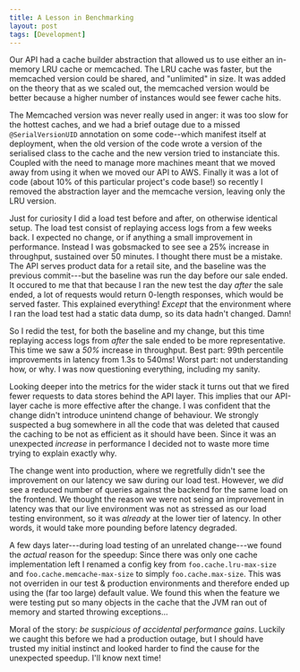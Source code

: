 ```yaml
---
title: A Lesson in Benchmarking
layout: post
tags: [Development]
---
```


Our API had a cache builder abstraction that allowed us to use either
an in-memory LRU cache or memcached. The LRU cache was faster, but the
memcached version could be shared, and "unlimited" in size. It was
added on the theory that as we scaled out, the memcached version would
be better because a higher number of instances would see fewer cache
hits.

The Memcached version was never really used in anger: it was too slow
for the hottest caches, and we had a brief outage due to a missed
`@SerialVersionUID` annotation on some code--which manifest itself at
deployment, when the old version of the code wrote a version of the
serialised class to the cache and the new version tried to instanciate
this. Coupled with the need to manage more machines meant that we
moved away from using it when we moved our API to AWS. Finally it was
a lot of code (about 10% of this particular project's code base!) so
recently I removed the abstraction layer and the memcache version,
leaving only the LRU version.

Just for curiosity I did a load test before and after, on otherwise
identical setup. The load test consist of replaying access logs from a
few weeks back. I expected no change, or if anything a small
improvement in performance. Instead I was gobsmacked to see see a 25%
increase in throughput, sustained over 50 minutes. I thought there
must be a mistake. The API serves product data for a retail site, and
the baseline was the previous commit---but the baseline was run the
day before our sale ended. It occured to me that that because I ran
the new test the day *after* the sale ended, a lot of requests would
return 0-length responses, which would be served faster. This
explained everything! _Except_ that the environment where I ran the
load test had a static data dump, so its data hadn't changed. Damn!

So I redid the test, for both the baseline and my change, but this
time replaying access logs from *after* the sale ended to be more
representative. This time we saw a _50%_ increase in throughput. Best
part: 99th percentile improvements in latency from 1.3s to 540ms!
Worst part: not understanding how, or why. I was now questioning
everything, including my sanity.

Looking deeper into the metrics for the wider stack it turns out that
we fired fewer requests to data stores behind the API layer. This
implies that our API-layer cache is more effective after the change. I
was confident that the change didn't introduce unintend change of
behaviour. We strongly suspected a bug somewhere in all the code that
was deleted that caused the caching to be not as efficient as it
should have been. Since it was an unexpected *increase* in performance
I decided not to waste more time trying to explain exactly why.

The change went into production, where we regretfully didn't see the
improvement on our latency we saw during our load test. However, we
*did* see a reduced number of queries against the backend for the
same load on the frontend. We thought the reason we were not seing an
improvement in latency was that our live environment was not as
stressed as our load testing environment, so it was *already* at the
lower tier of latency. In other words, it would take more pounding
before latency degraded.

A few days later---during load testing of an unrelated change---we
found the *actual* reason for the speedup: Since there was only one
cache implementation left I renamed a config key from
`foo.cache.lru-max-size` and `foo.cache.memcache-max-size` to simply
`foo.cache.max-size`. This was not overriden in our test & production
environments and therefore ended up using the (far too large) default
value. We found this when the feature we were testing put so many
objects in the cache that the JVM ran out of memory and started
throwing exceptions...

Moral of the story: *be suspicious of accidental performance gains*.
Luckily we caught this before we had a production outage, but I should
have trusted my initial instinct and looked harder to find the cause
for the unexpected speedup. I'll know next time!
